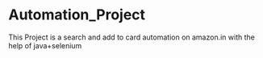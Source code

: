 # Automation_Project
This Project is a search and add to card automation on amazon.in with the help of java+selenium
